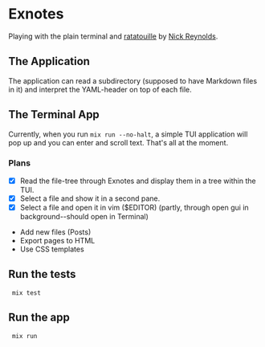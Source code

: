 # Exnotes

Playing with the plain terminal and [ratatouille][] by [Nick Reynolds][].

## The Application

The application can read a subdirectory (supposed to have Markdown files in it)
and interpret the YAML-header on top of each file.

## The Terminal App

Currently, when you run `mix run --no-halt`, a simple TUI application will pop up
and you can enter and scroll text. That's all at the moment.

### Plans

  - [x] Read the file-tree through Exnotes and display them in a tree within the TUI.
  - [x] Select a file and show it in a second pane.
  - [x] Select a file and open it in vim ($EDITOR) (partly, through open gui in background--should open in Terminal)
  * Add new files (Posts)
  * Export pages to HTML
  * Use CSS templates

## Run the tests

     mix test

## Run the app

     mix run



[ratatouille]: https://github.com/ndreynolds/ratatouille
[Nick Reynolds]: https://github.com/ndreynolds
